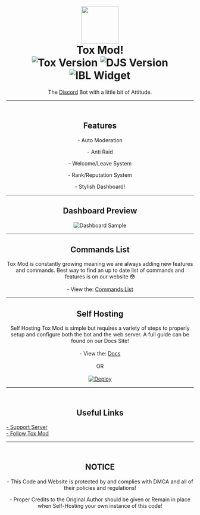 <h1 align='center'><img src="https://toxmod.xyz/images/ToxModLogo.gif" height='100px' width='100px' />
 <br>
   Tox Mod!
 <br>
   <img src="https://img.shields.io/github/package-json/v/Tox-Mod/ToxModBot?style=flat-square&logo=github&label=Version&color=%2334D058" alt="Tox Version" />
   <img src="https://img.shields.io/badge/Discord.js-v12-%2334d058?style=flat-square&logo=npm&logoColor=fff" alt="DJS Version" />
 <br>
   <img src="https://infinitybotlist.com/bots/631558023109804032/widget?size=small" alt="IBL Widget"/>
</h1>
<p align="center">The <a href="https://toxmod.xyz/discord">Discord</a> Bot with a little bit of Attitude.</p>

<hr>

<h2 align='center'><br>Features</h2>
<p align="center">- Auto Moderation</p>
<p align="center">- Anti Raid</p>
<p align="center">- Welcome/Leave System</p>
<p align="center">- Rank/Reputation System</p>
<p align="center">- Stylish Dashboard!</p>

<hr>

<h2 align="center">
  Dashboard Preview
</h2>

<div align="center">
  <img src="https://media.discordapp.net/attachments/653733403841134600/911285869414072401/ss.png" alt="Dashboard Sample">
</div>

<hr>

<h2 align="center">
  Commands List
</h2>

<div align="center">
 <p align="center">
   Tox Mod is constantly growing meaning we are always adding
   new features and commands. Best way to find an up to date
   list of commands and features is on our website 😳
   <br><br>
   - View the: <a href="https://toxmod.xyz/commands">Commands List</a>
 </p>
</div>

<hr>

<h2 align="center">
  Self Hosting
</h2>

<div align="center">
 <p align="center">
   Self Hosting Tox Mod is simple but requires a variety of
   steps to properly setup and configure both the bot and
   the web server. A full guide can be found on our Docs Site!
   <br><br>
   - View the: <a href="https://help.toxmod.xyz/docs/hosting/intro/">Docs</a>
   <br><br>
      OR
   <br><br>
   <a href="https://heroku.com/deploy?template=https://github.com/Tox-Mod/ToxModBot">
     <img src="https://www.herokucdn.com/deploy/button.svg" alt="Deploy">
   </a>
 </p> 
</div>

<hr>

<h2 align='center'><br>Useful Links</h2>
<a align="center" href="https://toxmod.xyz/discord">- Support Server</a>
<br>
<a align="center" href="https://twitter.com/ToxMod">- Follow Tox Mod</a>

<hr>

<h2 align='center'><br>NOTICE</h2>
<p align="center">
- This Code and Website is protected by and complies with
DMCA and all of their policies and regulations!
</p>
<p align="center">
- Proper Credits to the Original Author should be given or
Remain in place when Self-Hosting your own instance of this code!
</p>


